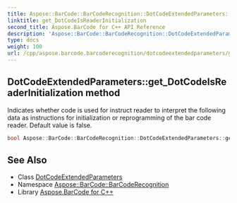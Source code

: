 ```yaml
---
title: Aspose::BarCode::BarCodeRecognition::DotCodeExtendedParameters::get_DotCodeIsReaderInitialization method
linktitle: get_DotCodeIsReaderInitialization
second_title: Aspose.BarCode for C++ API Reference
description: 'Aspose::BarCode::BarCodeRecognition::DotCodeExtendedParameters::get_DotCodeIsReaderInitialization method. Indicates whether code is used for instruct reader to interpret the following data as instructions for initialization or reprogramming of the bar code reader. Default value is false in C++.'
type: docs
weight: 100
url: /cpp/aspose.barcode.barcoderecognition/dotcodeextendedparameters/get_dotcodeisreaderinitialization/
---
```

## DotCodeExtendedParameters::get_DotCodeIsReaderInitialization method


Indicates whether code is used for instruct reader to interpret the following data as instructions for initialization or reprogramming of the bar code reader. Default value is false.

```cpp
bool Aspose::BarCode::BarCodeRecognition::DotCodeExtendedParameters::get_DotCodeIsReaderInitialization()
```

## See Also

* Class [DotCodeExtendedParameters](../)
* Namespace [Aspose::BarCode::BarCodeRecognition](../../)
* Library [Aspose.BarCode for C++](../../../)
